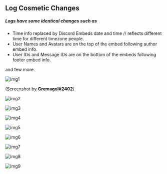 ## Log Cosmetic Changes

##### Logs have some identical changes such as

- Time info replaced by Discord Embeds date and time // reflects different time for different timezone people.
- User Names and Avatars are on the top of the embed following author embed info.
- User IDs and Message IDs are on the bottom of the embeds following footer embed info.

and few more.

![img1](https://cdn.discordapp.com/attachments/280681784767807488/383290229014134784/log2.PNG)

(Screenshot by **Gremagol#2402**)

![img2](https://cdn.discordapp.com/attachments/326724294061195276/543244923663548446/1.PNG)

![img3](https://cdn.discordapp.com/attachments/326724294061195276/543244925966221312/2.PNG)

![img4](https://cdn.discordapp.com/attachments/326724294061195276/543244927308529676/3.PNG)

![img5](https://cdn.discordapp.com/attachments/326724294061195276/543244931536257034/4.PNG)

![img6](https://cdn.discordapp.com/attachments/326724294061195276/543244934661013514/5.PNG)

![img7](https://cdn.discordapp.com/attachments/326724294061195276/543244935764115466/6.PNG)

![img8](https://cdn.discordapp.com/attachments/326724294061195276/543244941694992384/8.PNG)

![img9](https://cdn.discordapp.com/attachments/326724294061195276/543244937676849152/7.PNG)
